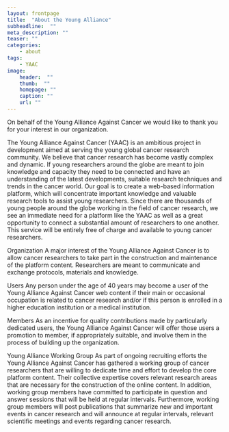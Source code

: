 ```yaml
---
layout: frontpage
title:  "About the Young Alliance"
subheadline:  ""
meta_description: ""
teaser: ""
categories:
    - about
tags:
    - YAAC
image:
    header:  ""
    thumb:  ""
    homepage: ""
    caption: ""
    url: ""
---
```



On behalf of the Young Alliance Against Cancer we would like to thank you for your interest in our organization.

The Young Alliance Against Cancer (YAAC) is an ambitious project in development aimed at serving the young global cancer research community. We believe that cancer research has become vastly complex and dynamic. If young researchers around the globe are meant to join knowledge and capacity they need to be connected and have an understanding of the latest developments, suitable research techniques and trends in the cancer world. Our goal is to create a web-based information platform, which will concentrate important knowledge and valuable research tools to assist young researchers. Since there are thousands of young people around the globe working in the field of cancer research, we see an immediate need for a platform like the YAAC as well as a great opportunity to connect a substantial amount of researchers to one another. This service will be entirely free of charge and available to young cancer researchers.

Organization
A major interest of the Young Alliance Against Cancer is to allow cancer researchers to take part in the construction and maintenance of the platform content. Researchers are meant to communicate and exchange protocols, materials and knowledge.

Users
Any person under the age of 40 years may become a user of the Young Alliance Against Cancer web content if their main or occasional occupation is related to cancer research and/or if this person is enrolled in a higher education institution or a medical institution.

Members
As an incentive for quality contributions made by particularly dedicated users, the Young Alliance Against Cancer will offer those users a promotion to member, if appropriately suitable, and involve them in the process of building up the organization.

Young Alliance Working Group
As part of ongoing recruiting efforts the Young Alliance Against Cancer has gathered a working group of cancer researchers that are willing to dedicate time and effort to develop the core platform content. Their collective expertise covers relevant research areas that are necessary for the construction of the online content. In addition, working group members have committed to participate in question and answer sessions that will be held at regular intervals. Furthermore, working group members will post publications that summarize new and important events in cancer research and will announce at regular intervals, relevant scientific meetings and events regarding cancer research.

